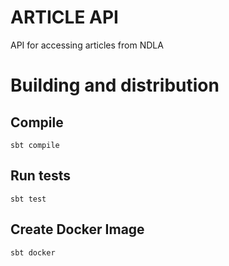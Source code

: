 # ARTICLE API
API for accessing articles from NDLA

# Building and distribution

## Compile
    sbt compile

## Run tests
    sbt test

## Create Docker Image
    sbt docker

